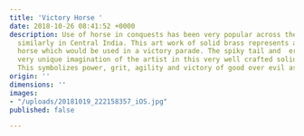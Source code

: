 ```yaml
---
title: 'Victory Horse '
date: 2018-10-26 08:41:52 +0000
description: Use of horse in conquests has been very popular across the world and
  similarly in Central India. This art work of solid brass represents a decorated
  horse which would be used in a victory parade. The spiky tail and  erect ears are
  very unique imagination of the artist in this very well crafted solid brass artwork.
  This symbolizes power, grit, agility and victory of good over evil as per the artist.
origin: ''
dimensions: ''
images:
- "/uploads/20181019_222158357_iOS.jpg"
published: false

---
```

